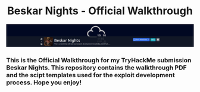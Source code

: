 # <h1 align="center" id="heading">Beskar Nights - Official Walkthrough</h1>
![alt text](https://github.com/rootshooter/Beskar-Nights/blob/main/banner.png)
### This is the Official Walkthrough for my TryHackMe submission Beskar Nights. This repository contains the walkthrough PDF and the scipt templates used for the exploit development process. Hope you enjoy!
